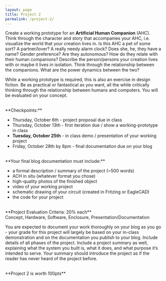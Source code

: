 ```yaml
---
layout: page
title: Project 2
permalink: /project-2/
---
```


Create a working prototype for an **Artificial Human Companion** (AHC). Think through the character and story that accompanies your AHC, i.e. visualize the world that your creation lives in. Is this AHC a pet of some sort? A partner/lover? A really needy alarm clock? Does she, he, they have a name? Gender preference? Are they autonomous? How do they relate with their human companions? Describe the person/persons your creation lives with or maybe it lives in isolation. Think through the relationship between the companions. What are the power dynamics between the two? 

While a working prototype is required, this is also an exercise in design fiction. Be as practical or fantastical as you want, all the while critically thinking through the relationship between humans and computers. You will be evaluated on your concept.

<br>
**Checkpoints:**

- Thursday, October 6th - project proposal due in class
- Thursday, October 13th - first iteration due / show a working-prototype in class
- **Tuesday, October 25th** - in class demo / presentation of your working project
- Friday, October 28th by 8pm - final documentation due on your blog

<br>
**Your final blog documentation must include:**

+ a formal description / summary of the project (~500 words) 
+ ACH in situ (whatever format you chose)
+ high-quality photos of the finished object 
+ video of your working project
+ schematic drawing of your circuit (created in Fritzing or EagleCAD)
+ the code for your project

<br>
**Project Evaluation Criteria: 20% each** <br>
Concept, Hardware, Software, Enclosure, Presentation/Documentation <br>

You are expected to document your work thoroughly on your blog as you go - your grade for this project will largely be based on your in-class demonstration and on the documentation you publish to your blog. Include details of all phases of the project. Include a project summary as well, explaining what the system you built is, what it does, and what purpose it’s intended to serve. Your summary should introduce the project as if the reader has never heard of the project before.

<br>
**Project 2 is worth 100pts**